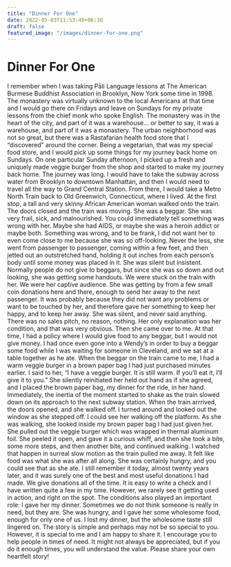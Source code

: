 ```yaml
---
title: "Dinner For One"
date: 2022-05-03T11:53:49+06:30
draft: false
featured_image: "/images/dinner-for-one.png"
---
```


# Dinner For One
I remember when I was taking Pāli Language lessons at The American Burmese Buddhist Association in Brooklyn, New York some time in 1998. The monastery was virtually unknown to the local Americans at that time and I would go there on Fridays and leave on Sundays for my private lessons from the chief monk who spoke English. The monastery was in the heart of the city, and part of it was a warehouse… or better to say, it was a warehouse, and part of it was a monastery. The urban neighborhood was not so great, but there was a Rastafarian health food store that I “discovered” around the corner. Being a vegetarian, that was my special food store, and I would pick up some things for my journey back home on Sundays.
On one particular Sunday afternoon, I picked up a fresh and uniquely made veggie burger from the shop and started to make my journey back home. The journey was long. I would have to take the subway across water from Brooklyn to downtown Manhattan, and then I would need to travel all the way to Grand Central Station. From there, I would take a Metro North Train back to Old Greenwich, Connecticut, where I lived. At the first stop, a tall and very skinny African American woman walked onto the train. The doors closed and the train was moving.
She was a beggar. She was very frail, sick, and malnourished. You could immediately tell something was wrong with her. Maybe she had AIDS, or maybe she was a heroin addict or maybe both. Something was wrong, and to be frank, I did not want her to even come close to me because she was so off-looking.
Never the less, she went from passenger to passenger, coming within a few feet, and then jetted out an outstretched hand, holding it out inches from each person’s body until some money was placed in it. She was silent but insistent. Normally people do not give to beggars, but since she was so down and out looking, she was getting some handouts. We were stuck on the train with her. We were her captive audience. She was getting by from a few small coin donations here and there, enough to send her away to the next passenger. It was probably because they did not want any problems or want to be touched by her, and therefore gave her something to keep her happy, and to keep her away. She was silent, and never said anything. There was no sales pitch, no reason, nothing. Her only explanation was her condition, and that was very obvious. Then she came over to me.
At that time, I had a policy where I would give food to any beggar, but I would not give money. I had once even gone into a Wendy’s in order to buy a beggar some food while I was waiting for someone in Cleveland, and we sat at a table together as he ate.
When the beggar on the train came to me, I had a warm veggie burger in a brown paper bag I had just purchased minutes earlier. I said to her, “I have a veggie burger. It is still warm. If you’ll eat it, I’ll give it to you.” She silently reinitiated her held out hand as if she agreed, and I placed the brown paper bag, my dinner for the ride, in her hand.
Immediately, the inertia of the moment started to shake as the train slowed down on its approach to the next subway station. When the train arrrived, the doors opened, and she walked off. I turned around and looked out the window as she stepped off. I could see her walking off the platform. As she was walking, she looked inside my brown paper bag I had just given her. She pulled out the veggie burger which was wrapped in thermal aluminum foil. She peeled it open, and gave it a curious whiff, and then she took a bite, some more steps, and then another bite, and continued walking. I watched that happen in surreal slow motion as the train pulled me away. It felt like food was what she was after all along. She was certainly hungry, and you could see that as she ate.
I still remember it today, almost twenty years later, and it was surely one of the best and most useful donations I had made. We give donations all of the time. It is easy to write a check and I have written quite a few in my time. However, we rarely see it getting used in action, and right on the spot. The conditions also played an important role: I gave her my dinner. Sometimes we do not think someone is really in need, but they are. She was hungry, and I gave her some wholesome food, enough for only one of us. I lost my dinner, but the wholesome taste still lingered on.
The story is simple and perhaps may not be so special to you. However, it is special to me and I am happy to share it. I encourage you to help people in times of need. It might not always be appreciated, but if you do it enough times, you will understand the value.
Please share your own heartfelt story!